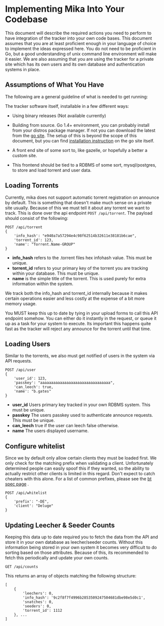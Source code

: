 # Implementing Mika Into Your Codebase

This document will describe the required actions you need to perform to have integration of the 
tracker into your own code bases. This document assumes that you are at least proficient enough
in your language of choice to implement the ideas expressed here. You do not need to be 
proficient in Go, but a good understanding of unix command line environment will make it easier.
We are also assuming that you are using the tracker for a private site which has its own users and
its own database and authentication systems in place.


## Assumptions of What You Have

The following are a general guideline of what is needed to get running:

The tracker software itself, installable in a few different ways:
- Using binary releases (Not available currently)
- Building from source. Go 1.4+ environment, you can probably install from your distros package manager. If not you
can download the latest from the [go site](https://golang.org/dl/). The setup of this is beyond the scope of 
this document, but you can find [installation instruction](https://golang.org/doc/install) on the go site itself.

- A front end site of some sort to, like gazelle, or hopefully a better a custom site.
- This frontend should be tied to a RDBMS of some sort, mysql/postgres, to store and load torrent and user data.


## Loading Torrents 

Currently, mika does not support automatic torrent registration on announce by default. This is something that doesn't 
make much sense on a private site usually. Because of this we must tell it about any torrent
we want to track. This is done over the api endpoint `POST /api/torrent`. The payload should consist of the 
following:

    POST /api/torrent
    {
        'info_hash': "e940a7a57294e4c98f62514b32611e38181b6cae",
        'torrent_id': 123,
        'name': "Torrent.Name-GROUP"
    }
     
- **info_hash** refers to the .torrent files hex infohash value. This must be unique.
- **torrent_id** refers to your primary key of the torrent you are tracking within your database. This must be unique.
- **name** is the simple title of the torrent. This is used purely for extra information within the system.

We track both the info_hash and torrent_id internally because it makes certain operations easier and less costly at
the expense of a bit more memory usage.

You MUST keep this up to date by tying in your upload forms to call this API endpoint somehow. You can either do it
instantly in the request, or queue it up as a task for your system to execute. Its important this
happens quite fast as the tracker will reject any announce for the torrent until that time.

## Loading Users

Similar to the torrents, we also must get notified of users in the system via API requests.

    POST /api/user
    {
        'user_id': 123,
        'passkey': "aaaaaaaaaaaaaaaaaaaaaaaaaaaaaaaa",
        'can_leech': true,
        'name': "b.gates"
    }
    
- **user_id** Users primary key tracked in your own RDBMS system. This must be unique.
- **passkey** The users passkey used to authenticate announce requests. This must be unique.
- **can_leech** true if the user can leech false otherwise.
- **name** The users displayed username.


## Configure whitelist

Since we by default only allow certain clients they must be loaded first. We only check for the
matching prefix when validating a client. Unfortunately determined people can easily spoof this if 
they wanted, so the ability to actually restrict other clients is limited in this regard. Don't expect
to catch cheaters with this alone. For a list of common prefixes, please see the [bt spec page](https://wiki.theory.org/BitTorrentSpecification)
.

    POST /api/whitelist
    {
        'prefix': "-DE",
        'client': "Deluge"
    }
    
## Updating Leecher & Seeder Counts

Keeping this data up to date required you to fetch the data from the API and store it in
your own database as leecher/seeder counts. Without this information being stored in your
own system it becomes very difficult to do sorting based on those attributes. Because of
this, its recommended to fetch this periodically and update your own counts.

    GET /api/counts
    
This returns an array of objects matching the following structure:

    [
        {
            'leechers': 0,
            'info_hash': '9c2f8f7f4996b2853509247504681dbe98e5d0c1',
            'snatches': 0,
            'seeders': 0,
            'torrent_id': 1112
        }, ...
    ]
    
